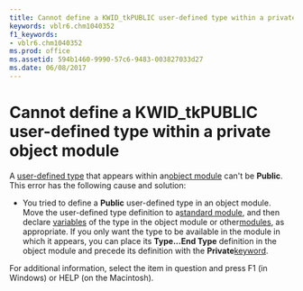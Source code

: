 ```yaml
---
title: Cannot define a KWID_tkPUBLIC user-defined type within a private object module
keywords: vblr6.chm1040352
f1_keywords:
- vblr6.chm1040352
ms.prod: office
ms.assetid: 594b1460-9990-57c6-9483-003827033d27
ms.date: 06/08/2017
---
```



# Cannot define a KWID_tkPUBLIC user-defined type within a private object module

A [user-defined type](../../Glossary/vbe-glossary.md#user-defined-type) that appears within an[object module](../../Glossary/vbe-glossary.md#object-module) can't be **Public**. This error has the following cause and solution:



- You tried to define a  **Public** user-defined type in an object module. Move the user-defined type definition to a[standard module](../../Glossary/vbe-glossary.md#standard-module), and then declare [variables](../../Glossary/vbe-glossary.md#variable) of the type in the object module or other[modules](../../Glossary/vbe-glossary.md#module), as appropriate. If you only want the type to be available in the module in which it appears, you can place its  **Type...End Type** definition in the object module and precede its definition with the **Private**[keyword](../../Glossary/vbe-glossary.md#keyword).
    

For additional information, select the item in question and press F1 (in Windows) or HELP (on the Macintosh).

